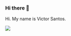 ### Hi there 👋

Hi. My name is Victor Santos. 

<p>
<a href="https://github.com/dossantosvictor/github-readme-stats">
  
  <img align = "center" src = "https://github-readme-stats.vercel.app/api/top-langs/?username=dossantosvictor&layout=compact" />
</a>
</p>








<!--
**dossantosvictor/dossantosvictor** is a ✨ _special_ ✨ repository because its `README.md` (this file) appears on your GitHub profile.

Here are some ideas to get you started:

- 🔭 I’m currently working on ...
- 🌱 I’m currently learning ...
- 👯 I’m looking to collaborate on ...
- 🤔 I’m looking for help with ...
- 💬 Ask me about ...
- 📫 How to reach me: ...
- 😄 Pronouns: ...
- ⚡ Fun fact: ...
-->
